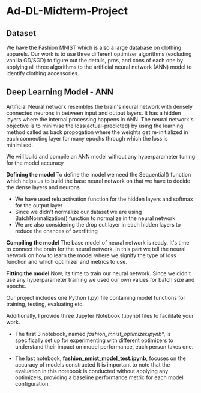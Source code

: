 # Ad-DL-Midterm-Project

## Dataset

We have the Fashion MNIST which is also a large database on clothing apparels. Our work is to use three different optimizer algorithms (excluding vanilla GD/SGD) to figure out the details, pros, and cons of each one by applying all three algorithms to the artificial neural network (ANN) model to identify clothing accessories.

## Deep Learning Model - ANN

Artificial Neural network resembles the brain's neural network with densely connected neurons in between input and output layers. It has a hidden layers where the internal processing happens in ANN. The neural network's objective is to minimise the loss(actual-predicted) by using the learning method called as back propogation where the weights get re-initialized in each connecting layer for many epochs through which the loss is minimised.

We will build and compile an ANN model without any hyperparameter tuning for the model accuracy

**Defining the model**
To define the model we need the Sequential() function which helps us to build the base neural network on that we have to decide the dense layers and neurons.

- We have used relu activation function for the hidden layers and softmax for the output layer
- Since we didn't normalize our dataset we are using BatchNormalization() function to normalize in the neural network
- We are also considering the drop out layer in each hidden layers to reduce the chances of overfitting

**Compiling the model**
The base model of neural network is ready. It's time to connect the brain for the neural network. In this part we tell the neural network on how to learn the model where we signify the type of loss function and which optimizer and metrics to use.

**Fitting the model**
Now, its time to train our neural network. Since we didn't use any hyperparameter training we used our own values for batch size and epochs.

Our project includes one Python (.py) file containing model functions for training, testing, evaluating etc.

Additionally, I provide three Jupyter Notebook (.ipynb) files to facilitate your work.

- The first 3 notebook, named **fashion_mnist_optimizer*.ipynb**, is specifically set up for experimenting with different optimizers to understand their impact on model performance, each person takes one.

- The last notebook, **fashion_mnist_model_test.ipynb**, focuses on the accuracy of models constructed It is important to note that the evaluation in this notebook is conducted without applying any optimizers, providing a baseline performance metric for each model configuration.
